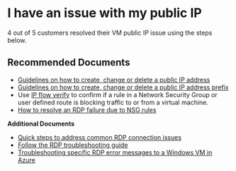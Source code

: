 <properties  
    pageTitle="I have an issue with my public IP"
    description="I have an issue with my public IP"
    service=""
    resource=""
    authors="scottAzure,timbasham"
    ms.author="scotro,tibasham"
    displayOrder=""
    selfHelpType="generic"
    supportTopicIds="32615527,32639641"
    resourceTags=""
    productPesIds="14749,14745"
    cloudEnvironments="public, Fairfax"
    articleId="6ce39c44-2a32-41c2-a8ce-7dedc93e6619"
	ownershipId="Compute_VirtualMachines_Content"
/>

# I have an issue with my public IP

4 out of 5 customers resolved their VM public IP issue using the steps below.<br>

## **Recommended Documents**

* [Guidelines on how to create, change or delete a public IP address](https://docs.microsoft.com/azure/virtual-network/virtual-network-public-ip-address)<br>
* [Guidelines on how to create, change or delete a public IP address prefix](https://docs.microsoft.com/azure/virtual-network/manage-public-ip-address-prefix)<br>
* Use [IP flow verify](data-blade:microsoft_azure_network.verifyipflowblade.id.$subscriptionId) to confirm if a rule in a Network Security Group or user defined route is blocking traffic to or from a virtual machine.<br>
* [How to resolve an RDP failure due to NSG rules](https://docs.microsoft.com/azure/virtual-machines/troubleshooting/troubleshoot-rdp-nsg-problem)

**Additional Documents**<br>

* [Quick steps to address common RDP connection issues](https://docs.microsoft.com/azure/virtual-machines/windows/troubleshoot-rdp-connection)<br>
* [Follow the RDP troubleshooting guide](https://docs.microsoft.com/azure/virtual-machines/troubleshooting/detailed-troubleshoot-rdp)<br>
* [Troubleshooting specific RDP error messages to a Windows VM in Azure](https://docs.microsoft.com/azure/virtual-machines/windows/troubleshoot-specific-rdp-errors)
